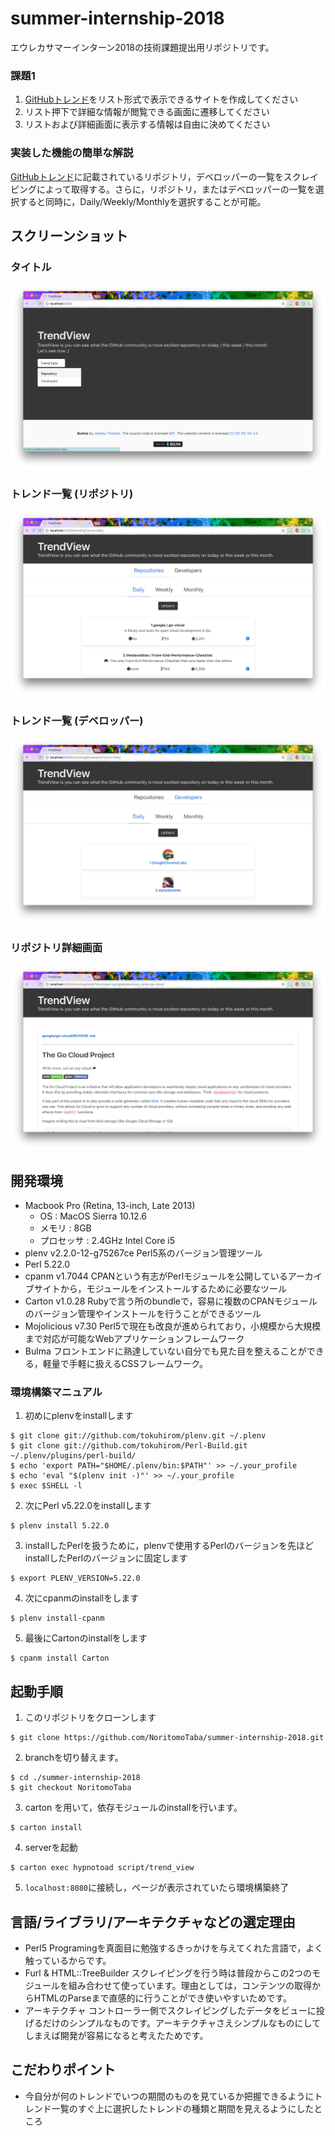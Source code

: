 # summer-internship-2018

エウレカサマーインターン2018の技術課題提出用リポジトリです。

### 課題1
1. [GitHubトレンド](https://github.com/trending)をリスト形式で表示できるサイトを作成してください
2. リスト押下で詳細な情報が閲覧できる画面に遷移してください
3. リストおよび詳細画面に表示する情報は自由に決めてください

### 実装した機能の簡単な解説
[GitHubトレンド](https://github.com/trending)に記載されているリポジトリ，デベロッパーの一覧をスクレイピングによって取得する。さらに，リポジトリ，またはデベロッパーの一覧を選択すると同時に，Daily/Weekly/Monthlyを選択することが可能。

## スクリーンショット
### タイトル
![title](./img/title.png)

### トレンド一覧 (リポジトリ)
![repository](./img/repository.png)

### トレンド一覧 (デベロッパー)
![developer](./img/developers.png)

### リポジトリ詳細画面
![repository info](./img/repository_info.png)


## 開発環境
- Macbook Pro (Retina, 13-inch, Late 2013)
  - OS : MacOS Sierra 10.12.6
  - メモリ : 8GB
  - プロセッサ : 2.4GHz Intel Core i5
- plenv v2.2.0-12-g75267ce
  Perl5系のバージョン管理ツール
- Perl 5.22.0
- cpanm v1.7044
  CPANという有志がPerlモジュールを公開しているアーカイブサイトから，モジュールをインストールするために必要なツール
- Carton v1.0.28
  Rubyで言う所のbundleで，容易に複数のCPANモジュールのバージョン管理やインストールを行うことができるツール
- Mojolicious v7.30
  Perl5で現在も改良が進められており，小規模から大規模まで対応が可能なWebアプリケーションフレームワーク
- Bulma
  フロントエンドに熟達していない自分でも見た目を整えることができる，軽量で手軽に扱えるCSSフレームワーク。


### 環境構築マニュアル

1. 初めにplenvをinstallします
```
$ git clone git://github.com/tokuhirom/plenv.git ~/.plenv
$ git clone git://github.com/tokuhirom/Perl-Build.git ~/.plenv/plugins/perl-build/
$ echo 'export PATH="$HOME/.plenv/bin:$PATH"' >> ~/.your_profile
$ echo 'eval "$(plenv init -)"' >> ~/.your_profile
$ exec $SHELL -l
```
2. 次にPerl v5.22.0をinstallします
```
$ plenv install 5.22.0
```
3. installしたPerlを扱うために，plenvで使用するPerlのバージョンを先ほどinstallしたPerlのバージョンに固定します
```
$ export PLENV_VERSION=5.22.0
```
4. 次にcpanmのinstallをします
```
$ plenv install-cpanm
```
5. 最後にCartonのinstallをします
```
$ cpanm install Carton
```

## 起動手順

1. このリポジトリをクローンします
```
$ git clone https://github.com/NoritomoTaba/summer-internship-2018.git
```
2. branchを切り替えます。
```
$ cd ./summer-internship-2018
$ git checkout NoritomoTaba
```
3. carton を用いて，依存モジュールのinstallを行います。
```
$ carton install
```
4. serverを起動
```
$ carton exec hypnotoad script/trend_view
```
5. `localhost:8080`に接続し，ページが表示されていたら環境構築終了

## 言語/ライブラリ/アーキテクチャなどの選定理由
- Perl5
  Programingを真面目に勉強するきっかけを与えてくれた言語で，よく触っているからです。
- Furl & HTML::TreeBuilder
  スクレイピングを行う時は普段からこの2つのモジュールを組み合わせて使っています。理由としては，コンテンツの取得からHTMLのParseまで直感的に行うことができ使いやすいためです。
- アーキテクチャ
  コントローラー側でスクレイピングしたデータをビューに投げるだけのシンプルなものです。アーキテクチャさえシンプルなものにしてしまえば開発が容易になると考えたためです。

## こだわりポイント
 - 今自分が何のトレンドでいつの期間のものを見ているか把握できるようにトレンド一覧のすぐ上に選択したトレンドの種類と期間を見えるようにしたところ
